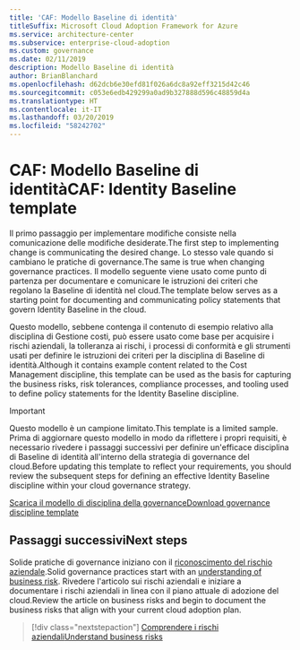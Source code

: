 ```yaml
---
title: 'CAF: Modello Baseline di identità'
titleSuffix: Microsoft Cloud Adoption Framework for Azure
ms.service: architecture-center
ms.subservice: enterprise-cloud-adoption
ms.custom: governance
ms.date: 02/11/2019
description: Modello Baseline di identità
author: BrianBlanchard
ms.openlocfilehash: d62dcb6e30efd81f026a6dc8a92eff3215d42c46
ms.sourcegitcommit: c053e6edb429299a0ad9b327888d596c48859d4a
ms.translationtype: HT
ms.contentlocale: it-IT
ms.lasthandoff: 03/20/2019
ms.locfileid: "58242702"
---
```

# <a name="caf-identity-baseline-template"></a><span data-ttu-id="6f8cf-103">CAF: Modello Baseline di identità</span><span class="sxs-lookup"><span data-stu-id="6f8cf-103">CAF: Identity Baseline template</span></span>

<span data-ttu-id="6f8cf-104">Il primo passaggio per implementare modifiche consiste nella comunicazione delle modifiche desiderate.</span><span class="sxs-lookup"><span data-stu-id="6f8cf-104">The first step to implementing change is communicating the desired change.</span></span> <span data-ttu-id="6f8cf-105">Lo stesso vale quando si cambiano le pratiche di governance.</span><span class="sxs-lookup"><span data-stu-id="6f8cf-105">The same is true when changing governance practices.</span></span> <span data-ttu-id="6f8cf-106">Il modello seguente viene usato come punto di partenza per documentare e comunicare le istruzioni dei criteri che regolano la Baseline di identità nel cloud.</span><span class="sxs-lookup"><span data-stu-id="6f8cf-106">The template below serves as a starting point for documenting and communicating policy statements that govern Identity Baseline in the cloud.</span></span>  

<span data-ttu-id="6f8cf-107">Questo modello, sebbene contenga il contenuto di esempio relativo alla disciplina di Gestione costi, può essere usato come base per acquisire i rischi aziendali, la tolleranza ai rischi, i processi di conformità e gli strumenti usati per definire le istruzioni dei criteri per la disciplina di Baseline di identità.</span><span class="sxs-lookup"><span data-stu-id="6f8cf-107">Although it contains example content related to the Cost Management discipline, this template can be used as the basis for capturing the business risks, risk tolerances, compliance processes, and tooling used to define policy statements for the Identity Baseline discipline.</span></span>

> [!IMPORTANT]
> <span data-ttu-id="6f8cf-108">Questo modello è un campione limitato.</span><span class="sxs-lookup"><span data-stu-id="6f8cf-108">This template is a limited sample.</span></span> <span data-ttu-id="6f8cf-109">Prima di aggiornare questo modello in modo da riflettere i propri requisiti, è necessario rivedere i passaggi successivi per definire un'efficace disciplina di Baseline di identità all'interno della strategia di governance del cloud.</span><span class="sxs-lookup"><span data-stu-id="6f8cf-109">Before updating this template to reflect your requirements, you should review the subsequent steps for defining an effective Identity Baseline discipline within your cloud governance strategy.</span></span>

<!-- markdownlint-disable MD033 -->

 <span data-ttu-id="6f8cf-110"><a href="https://archcenter.blob.core.windows.net/cdn/fusion/governance/Governance Discipline Template.docx">Scarica il modello di disciplina della governance</a></span><span class="sxs-lookup"><span data-stu-id="6f8cf-110"><a href="https://archcenter.blob.core.windows.net/cdn/fusion/governance/Governance Discipline Template.docx">Download governance discipline template</a></span></span>

<!-- markdownlint-enable MD033 -->

## <a name="next-steps"></a><span data-ttu-id="6f8cf-111">Passaggi successivi</span><span class="sxs-lookup"><span data-stu-id="6f8cf-111">Next steps</span></span>

<span data-ttu-id="6f8cf-112">Solide pratiche di governance iniziano con il [riconoscimento del rischio aziendale](./business-risks.md).</span><span class="sxs-lookup"><span data-stu-id="6f8cf-112">Solid governance practices start with an [understanding of business risk](./business-risks.md).</span></span> <span data-ttu-id="6f8cf-113">Rivedere l'articolo sui rischi aziendali e iniziare a documentare i rischi aziendali in linea con il piano attuale di adozione del cloud.</span><span class="sxs-lookup"><span data-stu-id="6f8cf-113">Review the article on business risks and begin to document the business risks that align with your current cloud adoption plan.</span></span>

> [!div class="nextstepaction"]
> [<span data-ttu-id="6f8cf-114">Comprendere i rischi aziendali</span><span class="sxs-lookup"><span data-stu-id="6f8cf-114">Understand business risks</span></span>](./business-risks.md)
